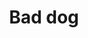 ---
pid: LLC5
title: Bad dog
location_transcription: A park
zipcode: 
outside_phl: 
neighborhood: 
age: '12'
age_range: 6-13
instagram: 
image_file_name: LLC_5.jpg
proposal_transcription: I chose this to represent animal cruelty to many animals get
  abused a year.
topic: Animals
topic_summary: '0'
type: Other No Form
keywords_other: 
credit: 'Harmony #Boss'
image_labels: 
twitter: 
facebook: 
permalink: "/monuments/llc5/"
layout: item-page
---